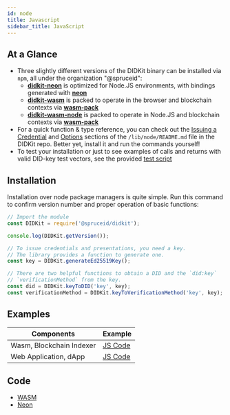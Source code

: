 ```yaml
---
id: node
title: Javascript
sidebar_title: JavaScript
---
```


## At a Glance

- Three slightly different versions of the DIDKit binary can be installed via `npm`, all under the organization "@spruceid":
  - **[didkit-neon](https://www.npmjs.com/package/@spruceid/didkit)** is optimized for Node.JS environments, with bindings generated with **[neon](https://github.com/neon-bindings/neon)**
  - **[didkit-wasm](https://www.npmjs.com/package/@spruceid/didkit-wasm)** is packed to operate in the browser and blockchain contexts via **[wasm-pack](https://github.com/rustwasm/wasm-pack/)**
  - **[didkit-wasm-node](https://www.npmjs.com/package/@spruceid/didkit-wasm-node)** is packed to operate in Node.JS and blockchain contexts via **[wasm-pack](https://github.com/rustwasm/wasm-pack/)**
- For a quick function & type reference, you can check out the [Issuing a Credential](https://github.com/spruceid/didkit/lib/node/README.md#Issuing-a-Credential) and [Options](https://github.com/spruceid/didkit/lib/node/README.md#Options) sections of the `/lib/node/README.md` file in the DIDKit repo. Better yet, install it and run the commands yourself!
- To test your installation or just to see examples of calls and returns with valid DID-key test vectors, see the provided [test script](https://github.com/spruceid/didkit/lib/node/test/index.spec.js) 

## Installation

Installation over node package managers is quite simple. Run this command to confirm version number and proper operation of basic functions:

```js
// Import the module
const DIDKit = require('@spruceid/didkit');

console.log(DIDKit.getVersion());

// To issue credentials and presentations, you need a key.
// The library provides a function to generate one.
const key = DIDKit.generateEd25519Key();

// There are two helpful functions to obtain a DID and the `did:key`
// `verificationMethod` from the key.
const did = DIDKit.keyToDID('key', key);
const verificationMethod = DIDKit.keyToVerificationMethod('key', key);
```

## Examples

|Components|Example|
|---|---|
|Wasm, Blockchain Indexer|[JS Code](https://github.com/spruceid/tzprofiles/blob/main/api/service/index.js)|
|Web Application, dApp|[JS Code](https://github.com/spruceid/tzprofiles/tree/main/dapp)|

## Code

- [WASM](https://github.com/spruceid/didkit/tree/main/lib/web)
- [Neon](https://github.com/spruceid/didkit/tree/main/lib/node)
